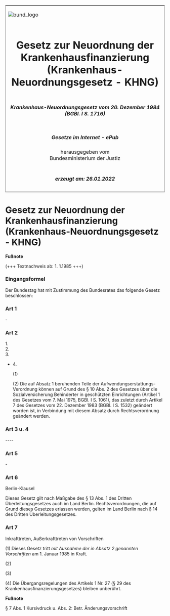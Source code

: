<span id="DECKBLATT.html"></span>

<table border="0" frame="border" width="100%">

<tr valign="top">

<td align="left">

![bund\_logo](BfJ_2021_Web_de_de.gif)

</td>

<td align="right">

 

</td>

</tr>

<tr align="center" valign="middle">

<td colspan="2">

# Gesetz zur Neuordnung der Krankenhausfinanzierung (Krankenhaus-Neuordnungsgesetz - KHNG)

</td>

</tr>

<tr align="center" valign="middle">

<td colspan="2">

##### Krankenhaus-Neuordnungsgesetz vom 20. Dezember 1984 (BGBl. I S. 1716)

</td>

</tr>

<tr align="center" valign="middle">

<td colspan="2">

  
  

##### Gesetze im Internet - ePub  
  
herausgegeben vom  
Bundesministerium der Justiz

</td>

</tr>

<tr align="center" valign="bottom">

<td colspan="2">

  
  

##### erzeugt am: 26.01.2022

</td>

</tr>

</table>

<span id="BJNR017160984.html"></span>

# Gesetz zur Neuordnung der Krankenhausfinanzierung (Krankenhaus-Neuordnungsgesetz - KHNG)

<div>

  
**Fußnote**

<div class="jnhtml">

<div>

<div class="jurAbsatz">

(+++ Textnachweis ab: 1. 1.1985 +++)

</div>

</div>

</div>

</div>

<span id="BJNR017160984BJNE000100314.html"></span>

### Eingangsformel  

<div>

<div class="jnhtml">

<div>

<div class="jurAbsatz">

Der Bundestag hat mit Zustimmung des Bundesrates das folgende Gesetz
beschlossen:

</div>

</div>

</div>

</div>

<span id="BJNR017160984BJNE000200314.html"></span>

### Art 1  

<div>

<div class="jnhtml">

<div>

<div class="jurAbsatz">

\-

</div>

</div>

</div>

</div>

<span id="BJNR017160984BJNE000300314.html"></span>

### Art 2  

<div>

<div class="jnhtml">

<div>

<div class="jurAbsatz">

1\.  
2\.  
3\.

  - 4\.
    
    <div style="">
    
    (1)
    
    </div>
    
    <div style="">
    
    (2) Die auf Absatz 1 beruhenden Teile der
    Aufwendungserstattungs-Verordnung können auf Grund des § 10 Abs. 2
    des Gesetzes über die Sozialversicherung Behinderter in geschützten
    Einrichtungen (Artikel 1 des Gesetzes vom 7. Mai 1975, BGBl. I S.
    1061), das zuletzt durch Artikel 7 des Gesetzes vom 22. Dezember
    1983 (BGBl. I S. 1532) geändert worden ist, in Verbindung mit diesem
    Absatz durch Rechtsverordnung geändert werden.
    
    </div>

</div>

</div>

</div>

</div>

<span id="BJNR017160984BJNE000400314.html"></span>

### Art 3 u. 4  
\----

<span id="BJNR017160984BJNE000500314.html"></span>

### Art 5  

<div>

<div class="jnhtml">

<div>

<div class="jurAbsatz">

\-

</div>

</div>

</div>

</div>

<span id="BJNR017160984BJNE000600314.html"></span>

### Art 6  
Berlin-Klausel

<div>

<div class="jnhtml">

<div>

<div class="jurAbsatz">

Dieses Gesetz gilt nach Maßgabe des § 13 Abs. 1 des Dritten
Überleitungsgesetzes auch im Land Berlin. Rechtsverordnungen, die auf
Grund dieses Gesetzes erlassen werden, gelten im Land Berlin nach § 14
des Dritten Überleitungsgesetzes.

</div>

</div>

</div>

</div>

<span id="BJNR017160984BJNE000700314.html"></span>

### Art 7  
Inkrafttreten, Außerkrafttreten von Vorschriften

<div>

<div class="jnhtml">

<div>

<div class="jurAbsatz">

(1) Dieses Gesetz tritt <span style="font-style:italic;">mit Ausnahme
der in Absatz 2 genannten Vorschriften</span> am 1. Januar 1985 in
Kraft.

</div>

<div class="jurAbsatz">

(2)

</div>

<div class="jurAbsatz">

(3)

</div>

<div class="jurAbsatz">

(4) Die Übergangsregelungen des Artikels 1 Nr. 27 (§ 29 des
Krankenhausfinanzierungsgesetzes) bleiben unberührt.

</div>

</div>

</div>

</div>

<div>

  
**Fußnote**

<div class="jnhtml">

<div>

<div class="jurAbsatz">

§ 7 Abs. 1 Kursivdruck u. Abs. 2: Betr. Änderungsvorschrift

</div>

</div>

</div>

</div>
